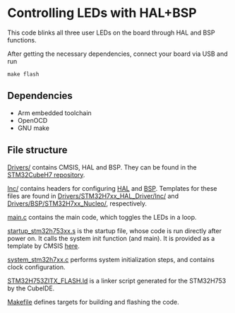 # Controlling LEDs with HAL+BSP

This code blinks all three user LEDs on the board through HAL and BSP functions.

After getting the necessary dependencies, connect your board via USB and run

```
make flash
```

## Dependencies

- Arm embedded toolchain
- OpenOCD
- GNU make

## File structure

[Drivers/](./Drivers) contains CMSIS, HAL and BSP. They can be found in the
[STM32CubeH7 repository](https://github.com/STMicroelectronics/STM32CubeH7).

[Inc/](./Inc) contains headers for configuring [HAL](./Inc/stm32h7xx_hal_conf.h)
and [BSP](./Inc/stm32h7xx_nucleo_conf.h). Templates for these files are found in
[Drivers/STM32H7xx_HAL_Driver/Inc/](./Drivers/STM32H7xx_HAL_Driver/Inc/) and
[Drivers/BSP/STM32H7xx_Nucleo/](./Drivers/BSP/STM32H7xx_Nucleo/), respectively.

[main.c](./main.c) contains the main code, which toggles the LEDs in a loop.

[startup_stm32h753xx.s](./startup_stm32h753xx.s) is the startup file, whose code
is run directly after power on. It calls the system init function (and main). It
is provided as a template by CMSIS
[here](./Drivers/CMSIS/Device/ST/STM32H7xx/Source/Templates/gcc/).

[system_stm32h7xx.c](./system_stm32h7xx.c) performs system initialization steps,
and contains clock configuration.

[STM32H753ZITX_FLASH.ld](./STM32H753ZITX_FLASH.ld) is a linker script generated
for the STM32H753 by the CubeIDE.

[Makefile](./Makefile) defines targets for building and flashing the code.
